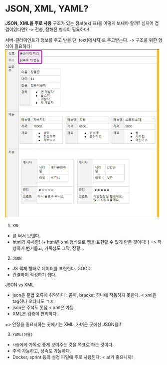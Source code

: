 # JSON, XML, YAML?

**JSON, XML을 주로 사용**
구조가 있는 정보(ex) 표)를 어떻게 보내야 할까? 심지어 겹겹이있다면?
-> 전송, 정해진 형식이 필요하다! 

서버-클라이언트가 정보를 주고 받을 땐, text(메시지)로 주고받는다.
-> 구조를 위한 형식이 필요하다! 
![복합적인 table](./img/image-3.png)

1. `XML`
- <tag></tag>를 써서 보낸다. 
- html과 유사함! (+ html은 xml 형식으로 웹을 표현할 수 있게 만든 것이다! )
=> 작성하기 번거롭고, 가독성도 그닥, 장황...

2. `JSON`
- JS 객체 형태로 데이터를 표현한다. GOOD
- 간결하며 작성하기 쉽다. 

JSON vs XML
- json은 문법 오류에 취약하다 : 콤마, bracket 하나에 작동하지 못한다. < xml은 tag하나 오타나도 ㄱㅊ
- json은 주석도 못담 < xml은 가능
- XML은 검증이 편리하다. 

=> 안정을 중요시하는 곳에서는 XML, 가벼운 곳에선 JSON을!! 

3. `YAML(야믈)`
- `사람`에게 가독성 좋게 보여주는 것을 목표로 하는 것이다. 
- 주석 가능하고, 상속도 가능하다. 
- Docker, sprint 등의 설정 파일에 주로 사용된다. < 보기 좋으니까! 
